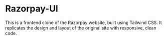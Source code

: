 # Razorpay-UI
This is a frontend clone of the Razorpay website, built using Tailwind CSS. It replicates the design and layout of the original site with responsive, clean code.
